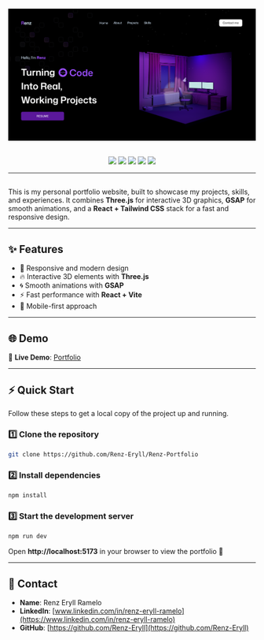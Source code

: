 
<p align="center">
  <img src="./public/portfolio.png" alt="Portfolio Thumbnail" width="800"/>
</p>

## 
<p align="center">
  <img src="https://img.shields.io/badge/React-20232A?style=for-the-badge&logo=react&logoColor=61DAFB"/>
  <img src="https://img.shields.io/badge/Tailwind_CSS-38B2AC?style=for-the-badge&logo=tailwind-css&logoColor=white"/>
  <img src="https://img.shields.io/badge/Three.js-black?style=for-the-badge&logo=three.js&logoColor=white"/>
  <img src="https://img.shields.io/badge/GSAP-88CE02?style=for-the-badge&logo=greensock&logoColor=white"/>
  <img src="https://img.shields.io/badge/Vite-646CFF?style=for-the-badge&logo=vite&logoColor=white"/>
</p>

---

##
This is my personal portfolio website, built to showcase my projects, skills, and experiences. It combines **Three.js** for interactive 3D graphics, **GSAP** for smooth animations, and a **React + Tailwind CSS** stack for a fast and responsive design.

---

## ✨ Features
- 🎨 Responsive and modern design  
- 🔥 Interactive 3D elements with **Three.js**  
- 🌀 Smooth animations with **GSAP**  
- ⚡ Fast performance with **React + Vite**  
- 📱 Mobile-first approach  

---

## 🌐 Demo
🔗 **Live Demo**: [Portfolio](https://renz-portfolio-demo-link.com)

---

## ⚡ Quick Start

Follow these steps to get a local copy of the project up and running.

### 1️⃣ Clone the repository
```bash
git clone https://github.com/Renz-Eryll/Renz-Portfolio
```

### 2️⃣ Install dependencies
```bash
npm install
```

### 3️⃣ Start the development server
```bash
npm run dev
```

Open **http://localhost:5173** in your browser to view the portfolio 🚀

---

## 📧 Contact
- **Name**: Renz Eryll Ramelo  
- **LinkedIn**: [www.linkedin.com/in/renz-eryll-ramelo](https://www.linkedin.com/in/renz-eryll-ramelo)  
- **GitHub**: [https://github.com/Renz-Eryll](https://github.com/Renz-Eryll)  
